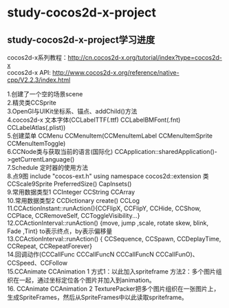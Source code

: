 study-cocos2d-x-project
===
study-cocos2d-x-project学习进度 
---
cocos2d-x系列教程：http://cn.cocos2d-x.org/tutorial/index?type=cocos2d-x  
cocos2d-x API: http://www.cocos2d-x.org/reference/native-cpp/V2.2.3/index.html  

1.创建了一个空的场景scene  
2.精灵类CCSprite  
3.OpenGl与UIKit坐标系、锚点、addChild()方法    
4.cocos2d-x 文本字体(CCLabelTTF(.ttf) CCLabelBMFont(.fnt) CCLabelAtlas(.plist))  
5.创建菜单 CCMenu CCMenuItem(CCMenuItemLabel CCMenuItemSprite CCMenuItemToggle)  
6.CCNode类与获取当前的语言(国际化) CCApplication::sharedApplication()->getCurrentLanguage()  
7.Schedule 定时器的使用方法    
8.点9图  include "cocos-ext.h"  using namespace cocos2d::extension  类CCScale9Sprite  PreferredSize() CapInsets()   
9.常用数据类型1 CCInteger CCString CCArray   
10.常用数据类型2 CCDictionary create() CCLog   
11.CCActionInstant::runAction(){CCFlipX, CCFlipY, CCHide, CCShow, CCPlace, CCRemoveSelf, CCToggleVisibility...}  
12.CCActionInterval::runAction() {move, jump ,scale, rotate skew, blink, Fade ,Tint} to表示终点，by表示偏移量  
13.CCActionInterval::runAction() { CCSequence, CCSpawn, CCDeplayTime, CCRepeat, CCRepeatForever}   
14.回调动作(CCCallFunc CCCallFuncN CCCallFuncN CCCallFunO)、CCSpeed、CCFollow  
15.CCAnimate CCAnimation 1   方式1：以此加入spriteframe   方法2：多个图片组织在一起，通过坐标定位各个图片并加入到animation。   
16. CCAnimate CCAnimation 2  TexturePacker把多个图片组织在一张图片上，生成SpriteFrames，然后从SpriteFrames中以此读取spriteframe。   

  
